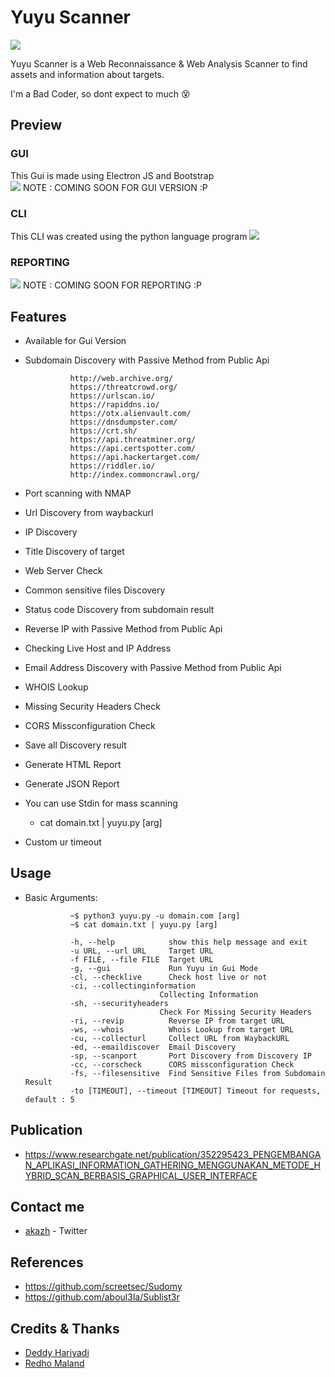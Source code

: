# Yuyu Scanner

<img src='https://raw.githubusercontent.com/justakazh/Yuyu_Scanner/master/y.png'>

Yuyu Scanner is a Web Reconnaissance & Web Analysis Scanner to find assets and information about targets.


I'm a Bad Coder, so dont expect to much 😵




## Preview 

### GUI
This Gui is made using Electron JS and Bootstrap<br>
<img src="https://raw.githubusercontent.com/justakazh/Yuyu_Scanner/master/Screenshot_7.png">
NOTE : COMING SOON FOR GUI VERSION :P

### CLI
This CLI was created using the python language program
<img src="https://raw.githubusercontent.com/justakazh/Yuyu_Scanner/master/Screenshot_8.png">

### REPORTING
<img src="https://raw.githubusercontent.com/justakazh/Yuyu_Scanner/master/Screenshot_9.png">
NOTE : COMING SOON FOR REPORTING :P

## Features 
- Available for Gui Version
- Subdomain Discovery with Passive Method from Public Api

                http://web.archive.org/
                https://threatcrowd.org/
                https://urlscan.io/
                https://rapiddns.io/
                https://otx.alienvault.com/
                https://dnsdumpster.com/
                https://crt.sh/
                https://api.threatminer.org/
                https://api.certspotter.com/
                https://api.hackertarget.com/
                https://riddler.io/
                http://index.commoncrawl.org/
                
- Port scanning with NMAP
- Url Discovery from waybackurl
- IP Discovery 
- Title Discovery of target
- Web Server Check
- Common sensitive files Discovery
- Status code Discovery from subdomain result 
- Reverse IP with Passive Method  from Public Api
- Checking Live Host and IP Address
- Email Address Discovery with Passive Method from Public Api
- WHOIS Lookup 
- Missing Security Headers Check
- CORS Missconfiguration Check 
- Save all Discovery result
- Generate HTML Report
- Generate JSON Report
- You can use Stdin for mass scanning 
  - cat domain.txt | yuyu.py [arg]
- Custom ur timeout

## Usage
- Basic Arguments:

                ~$ python3 yuyu.py -u domain.com [arg]
                ~$ cat domain.txt | yuyu.py [arg]

                -h, --help            show this help message and exit
                -u URL, --url URL     Target URL
                -f FILE, --file FILE  Target URL
                -g, --gui             Run Yuyu in Gui Mode
                -cl, --checklive      Check host live or not
                -ci, --collectinginformation
                                    Collecting Information
                -sh, --securityheaders
                                    Check For Missing Security Headers
                -ri, --revip          Reverse IP from target URL
                -ws, --whois          Whois Lookup from target URL
                -cu, --collecturl     Collect URL from WaybackURL
                -ed, --emaildiscover  Email Discovery
                -sp, --scanport       Port Discovery from Discovery IP
                -cc, --corscheck      CORS missconfiguration Check
                -fs, --filesensitive  Find Sensitive Files from Subdomain Result
                -to [TIMEOUT], --timeout [TIMEOUT] Timeout for requests, default : 5

## Publication
- https://www.researchgate.net/publication/352295423_PENGEMBANGAN_APLIKASI_INFORMATION_GATHERING_MENGGUNAKAN_METODE_HYBRID_SCAN_BERBASIS_GRAPHICAL_USER_INTERFACE

## Contact me
- [akazh](https://twitter.com/akazh18/) - Twitter

## References
- https://github.com/screetsec/Sudomy
- https://github.com/aboul3la/Sublist3r

## Credits & Thanks
- [Deddy Hariyadi](https://www.instagram.com/milisd4d/) 
- [Redho Maland](https://github.com/screetsec/)
